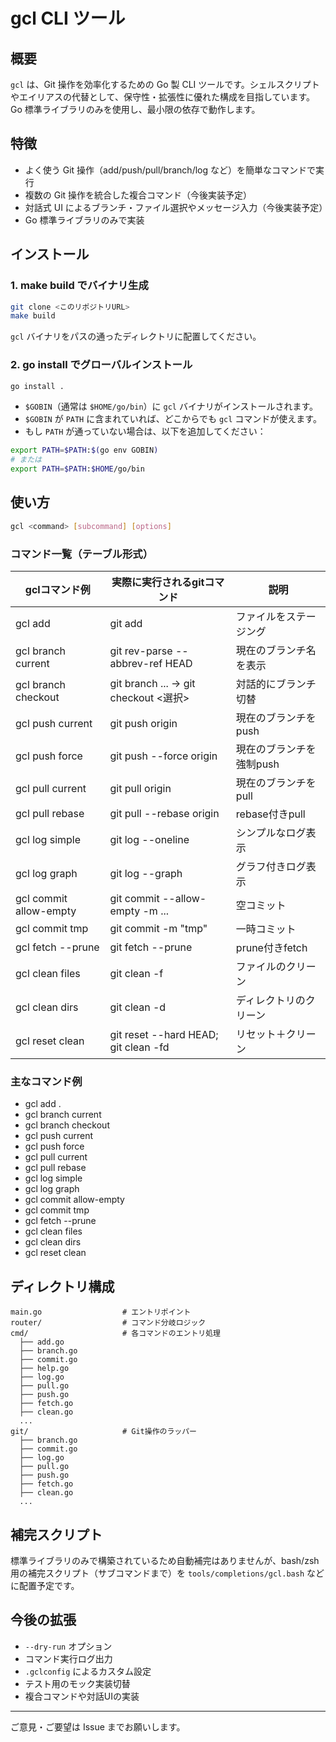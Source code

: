 # gcl CLI ツール

## 概要

`gcl` は、Git 操作を効率化するための Go 製 CLI ツールです。シェルスクリプトやエイリアスの代替として、保守性・拡張性に優れた構成を目指しています。Go 標準ライブラリのみを使用し、最小限の依存で動作します。

## 特徴
- よく使う Git 操作（add/push/pull/branch/log など）を簡単なコマンドで実行
- 複数の Git 操作を統合した複合コマンド（今後実装予定）
- 対話式 UI によるブランチ・ファイル選択やメッセージ入力（今後実装予定）
- Go 標準ライブラリのみで実装

## インストール

### 1. make build でバイナリ生成

```sh
git clone <このリポジトリURL>
make build
```

`gcl` バイナリをパスの通ったディレクトリに配置してください。

### 2. go install でグローバルインストール

```sh
go install .
```

- `$GOBIN`（通常は `$HOME/go/bin`）に `gcl` バイナリがインストールされます。
- `$GOBIN` が `PATH` に含まれていれば、どこからでも `gcl` コマンドが使えます。
- もし `PATH` が通っていない場合は、以下を追加してください：

```sh
export PATH=$PATH:$(go env GOBIN)
# または
export PATH=$PATH:$HOME/go/bin
```

## 使い方

```sh
gcl <command> [subcommand] [options]
```

### コマンド一覧（テーブル形式）

| gclコマンド例                | 実際に実行されるgitコマンド           | 説明                       |
|-----------------------------|--------------------------------------|----------------------------|
| gcl add <file>              | git add <file>                       | ファイルをステージング     |
| gcl branch current          | git rev-parse --abbrev-ref HEAD       | 現在のブランチ名を表示     |
| gcl branch checkout         | git branch ... → git checkout <選択>   | 対話的にブランチ切替       |
| gcl push current            | git push origin <branch>              | 現在のブランチをpush       |
| gcl push force              | git push --force origin <branch>      | 現在のブランチを強制push   |
| gcl pull current            | git pull origin <branch>              | 現在のブランチをpull       |
| gcl pull rebase             | git pull --rebase origin <branch>     | rebase付きpull             |
| gcl log simple              | git log --oneline                     | シンプルなログ表示         |
| gcl log graph               | git log --graph                       | グラフ付きログ表示         |
| gcl commit allow-empty      | git commit --allow-empty -m ...        | 空コミット                 |
| gcl commit tmp              | git commit -m "tmp"                   | 一時コミット               |
| gcl fetch --prune           | git fetch --prune                     | prune付きfetch             |
| gcl clean files             | git clean -f                          | ファイルのクリーン         |
| gcl clean dirs              | git clean -d                          | ディレクトリのクリーン     |
| gcl reset clean             | git reset --hard HEAD; git clean -fd  | リセット＋クリーン         |

### 主なコマンド例

- gcl add .
- gcl branch current
- gcl branch checkout
- gcl push current
- gcl push force
- gcl pull current
- gcl pull rebase
- gcl log simple
- gcl log graph
- gcl commit allow-empty
- gcl commit tmp
- gcl fetch --prune
- gcl clean files
- gcl clean dirs
- gcl reset clean

## ディレクトリ構成

```
main.go                  # エントリポイント
router/                  # コマンド分岐ロジック
cmd/                     # 各コマンドのエントリ処理
  ├── add.go
  ├── branch.go
  ├── commit.go
  ├── help.go
  ├── log.go
  ├── pull.go
  ├── push.go
  ├── fetch.go
  ├── clean.go
  ...
git/                     # Git操作のラッパー
  ├── branch.go
  ├── commit.go
  ├── log.go
  ├── pull.go
  ├── push.go
  ├── fetch.go
  ├── clean.go
  ...
```

## 補完スクリプト

標準ライブラリのみで構築されているため自動補完はありませんが、bash/zsh 用の補完スクリプト（サブコマンドまで）を `tools/completions/gcl.bash` などに配置予定です。

## 今後の拡張
- `--dry-run` オプション
- コマンド実行ログ出力
- `.gclconfig` によるカスタム設定
- テスト用のモック実装切替
- 複合コマンドや対話UIの実装

---

ご意見・ご要望は Issue までお願いします。
